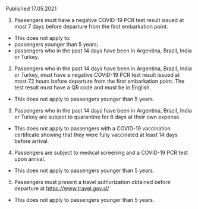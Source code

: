 Published 17.05.2021
1. Passengers must have a negative COVID-19 PCR test result issued at most 7 days before departure from the first embarkation point.
- This does not apply to:
- passengers younger than 5 years;
- passengers who in the past 14 days have been in Argentina, Brazil, India or Turkey.
2. Passengers who in the past 14 days have been in Argentina, Brazil, India or Turkey, must have a negative COVID-19 PCR test result issued at most 72 hours before departure from the first embarkation point. The test result must have a QR code and must be in English.
- This does not apply to passengers younger than 5 years.
3. Passengers who in the past 14 days have been in Argentina, Brazil, India or Turkey are subject to quarantine for 8 days at their own expense.
- This does not apply to passengers with a COVID-19 vaccination certificate showing that they were fully vaccinated at least 14 days before arrival.
4. Passengers are subject to medical screening and a COVID-19 PCR test upon arrival.
- This does not apply to passengers younger than 5 years.
5. Passengers must present a travel authorization obtained before departure at <a href="https://www.travel.gov.sl/">https://www.travel.gov.sl/</a>
- This does not apply to passengers younger than 5 years.
</p>